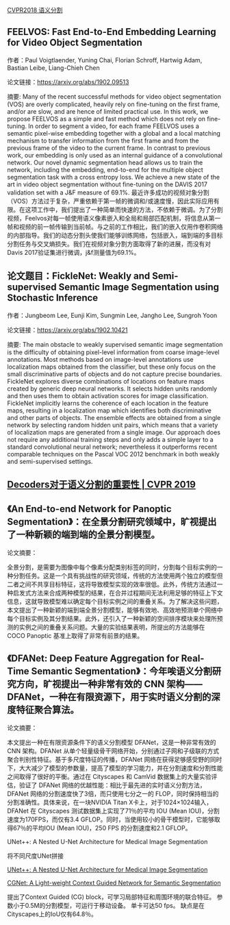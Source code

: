[CVPR2018 语义分割](https://blog.csdn.net/qq_27875705/article/details/80880429)


FEELVOS: Fast End-to-End Embedding Learning for Video Object Segmentation
-----------------

作者：Paul Voigtlaender, Yuning Chai, Florian Schroff, Hartwig Adam, Bastian Leibe, Liang-Chieh Chen

论文链接：https://arxiv.org/abs/1902.09513

摘要: Many of the recent successful methods for video object segmentation (VOS) are overly complicated, heavily rely on fine-tuning on the first frame, and/or are slow, and are hence of limited practical use. In this work, we propose FEELVOS as a simple and fast method which does not rely on fine-tuning. In order to segment a video, for each frame FEELVOS uses a semantic pixel-wise embedding together with a global and a local matching mechanism to transfer information from the first frame and from the previous frame of the video to the current frame. In contrast to previous work, our embedding is only used as an internal guidance of a convolutional network. Our novel dynamic segmentation head allows us to train the network, including the embedding, end-to-end for the multiple object segmentation task with a cross entropy loss. We achieve a new state of the art in video object segmentation without fine-tuning on the DAVIS 2017 validation set with a J&F measure of 69.1%.
最近许多成功的视频对象分割（VOS）方法过于复杂，严重依赖于第一帧的微调和/或速度慢，因此实际应用有限。在这项工作中，我们提出了一种简单而快速的方法，不依赖于微调。为了分割视频，Feelvos对每一帧使用语义像素嵌入和全局和局部匹配机制，将信息从第一帧和视频的前一帧传输到当前帧。与之前的工作相比，我们的嵌入仅用作卷积网络的内部指导。我们的动态分割头使我们能够训练网络，包括嵌入，端到端的多目标分割任务与交叉熵损失。我们在视频对象分割方面取得了新的进展，而没有对Davis 2017验证集进行微调，j&amp;f测量值为69.1%。


论文题目：FickleNet: Weakly and Semi-supervised Semantic Image Segmentation using Stochastic Inference
--------------------------------------------

作者：Jungbeom Lee, Eunji Kim, Sungmin Lee, Jangho Lee, Sungroh Yoon

论文链接：https://arxiv.org/abs/1902.10421

摘要: The main obstacle to weakly supervised semantic image segmentation is the difficulty of obtaining pixel-level information from coarse image-level annotations. Most methods based on image-level annotations use localization maps obtained from the classifier, but these only focus on the small discriminative parts of objects and do not capture precise boundaries. FickleNet explores diverse combinations of locations on feature maps created by generic deep neural networks. It selects hidden units randomly and then uses them to obtain activation scores for image classification. FickleNet implicitly learns the coherence of each location in the feature maps, resulting in a localization map which identifies both discriminative and other parts of objects. The ensemble effects are obtained from a single network by selecting random hidden unit pairs, which means that a variety of localization maps are generated from a single image. Our approach does not require any additional training steps and only adds a simple layer to a standard convolutional neural network; nevertheless it outperforms recent comparable techniques on the Pascal VOC 2012 benchmark in both weakly and semi-supervised settings.

[Decoders对于语义分割的重要性 | CVPR 2019](https://blog.csdn.net/dQCFKyQDXYm3F8rB0/article/details/88967613)
----------------------------------

《An End-to-end Network for Panoptic Segmentation》：在全景分割研究领域中，旷视提出了一种新颖的端到端的全景分割模型。
----------------------------------------------------------------

论文摘要：

全景分割，是需要为图像中每个像素分配类别标签的同时，分割每个目标实例的一种分割任务。这是一个具有挑战性的研究领域，传统的方法使用两个独立的模型但二者之间不共享目标特征，这将导致模型实现的效率很低。此外，传统方法通过一种启发式方法来合成两种模型的结果，在合并过程期间无法利用足够的特征上下文信息，这就导致模型难以确定每个目标实例之间的重叠关系。为了解决这些问题，本文提出了一种新颖的端到端全景分割模型，能够有效地、高效地预测单个网络中每个目标实例及其分割结果。此外，还引入了一种新颖的空间排序模块来处理所预测的实例之间的重叠关系问题。大量的实验结果表明，所提出的方法能够在 COCO Panoptic 基准上取得了非常有前景的结果。 


《DFANet: Deep Feature Aggregation for Real-Time Semantic Segmentation》：今年唉语义分割研究方向，旷视提出一种非常有效的 CNN 架构——DFANet，一种在有限资源下，用于实时语义分割的深度特征聚合算法。
----------------------------


论文摘要：

本文提出一种在有限资源条件下的语义分割模型 DFANet，这是一种非常有效的 CNN 架构。DFANet 从单个轻量级骨干网络开始，分别通过子网和子级联的方式聚合判别性特征。基于多尺度特征的传播，DFANet 网络在获得足够感受野的同时下，大大减少了模型的参数量，提高了模型的学习能力，并在分割速度和分割性能之间取得了很好的平衡。通过在 Cityscapes 和 CamVid 数据集上的大量实验评估，验证了 DFANet 网络的优越性能：相比于最先进的实时语义分割方法，DFANet 网络的分割速度快了3倍，而只使用七分之一的 FLOP，同时保持相当的分割准确性。具体来说，在一块NVIDIA Titan X卡上，对于1024×1024输入，DFANet 在 Cityscapes 测试数据集上实现了71％的平均 IOU (Mean IOU)，分割速度为170FPS，而仅有3.4 GFLOP。同时，当使用较小的骨干模型时，它能够取得67％的平均IOU (Mean IOU)，250 FPS 的分割速度和2.1 GFLOP。


UNet++: A Nested U-Net Architecture for Medical Image Segmentation

将不同尺度UNet拼接

[UNet++: A Nested U-Net Architecture for Medical Image Segmentation](https://arxiv.org/pdf/1807.10165.pdf)


[CGNet: A Light-weight Context Guided Network for Semantic Segmentation](https://www.jianshu.com/p/0e4890e3bae8)

提出了Context Guided (CG) block，可学习局部特征和周围环境的联合特征。 参数小于0.5M的分割模型，可运行于移动设备。 单卡可达50 fps。 缺点是在Cityscapes上的IoU仅有64.8％。
